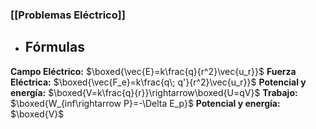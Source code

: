 ### [[Problemas Eléctrico]]

- ## Fórmulas

**Campo Eléctrico:** $\boxed{\vec{E}=k\frac{q}{r^2}\vec{u_r}}$
**Fuerza Eléctrica:** $\boxed{\vec{F_e}=k\frac{q\; q'}{r^2}\vec{u_r}}$
**Potencial y energía:** $\boxed{V=k\frac{q}{r}}\rightarrow\boxed{U=qV}$
**Trabajo:** $\boxed{W_{inf\rightarrow P}=-\Delta E_p}$
**Potencial y energía:** $\boxed{V}$ 
